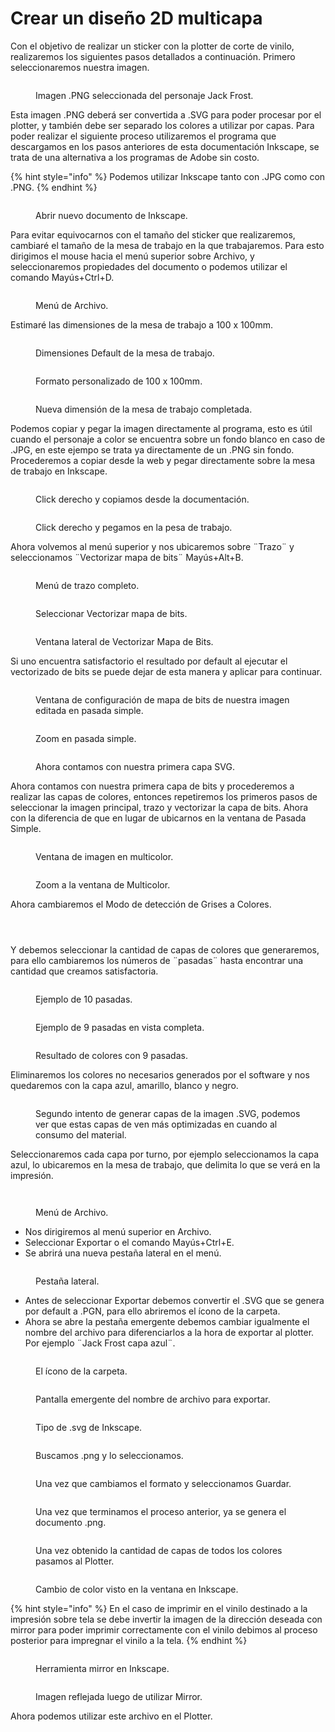 # Crear un diseño 2D multicapa

Con el objetivo de realizar un sticker con la plotter de corte de vinilo, realizaremos los siguientes pasos detallados a continuación. Primero seleccionaremos nuestra imagen.

<figure><img src="../../.gitbook/assets/imagen_2023-11-04_203213350.png" alt=""><figcaption><p>Imagen .PNG seleccionada del personaje Jack Frost.</p></figcaption></figure>



Esta imagen .PNG deberá ser convertida a .SVG para poder procesar por el plotter, y también debe ser separado los colores a utilizar por capas. Para poder realizar el siguiente proceso utilizaremos el programa que descargamos en los pasos anteriores de esta documentación Inkscape, se trata de una alternativa a los programas de Adobe sin costo.

{% hint style="info" %}
Podemos utilizar Inkscape tanto con .JPG como con .PNG.
{% endhint %}

<figure><img src="../../.gitbook/assets/imagen_2023-11-04_203225518.png" alt=""><figcaption><p>Abrir nuevo documento de Inkscape.</p></figcaption></figure>

Para evitar equivocarnos con el tamaño del sticker que realizaremos, cambiaré el tamaño de la mesa de trabajo en la que trabajaremos. Para esto dirigimos el mouse hacia el menú superior sobre Archivo, y seleccionaremos propiedades del documento o podemos utilizar el comando Mayús+Ctrl+D.

<figure><img src="../../.gitbook/assets/image (8).png" alt=""><figcaption><p>Menú de Archivo.</p></figcaption></figure>

Estimaré las dimensiones de la mesa de trabajo a 100 x 100mm.

<div>

<figure><img src="../../.gitbook/assets/imagen_2023-11-04_203734019.png" alt=""><figcaption><p>Dimensiones Default de la mesa de trabajo.</p></figcaption></figure>

 

<figure><img src="../../.gitbook/assets/imagen_2023-11-04_203744600.png" alt=""><figcaption><p>Formato personalizado de 100 x 100mm.</p></figcaption></figure>

</div>

<figure><img src="../../.gitbook/assets/imagen_2023-11-04_203755292.png" alt=""><figcaption><p>Nueva dimensión de la mesa de trabajo completada.</p></figcaption></figure>

Podemos copiar y pegar la imagen directamente al programa, esto es útil cuando el personaje a color se encuentra sobre un fondo blanco en caso de .JPG, en este ejempo se trata ya directamente de un .PNG sin fondo. Procederemos a copiar desde la web y pegar directamente sobre la mesa de trabajo en Inkscape.

<figure><img src="../../.gitbook/assets/imagen_2023-11-04_203847064.png" alt=""><figcaption><p>Click derecho y copiamos desde la documentación.</p></figcaption></figure>

<figure><img src="../../.gitbook/assets/imagen_2023-11-04_203857356.png" alt=""><figcaption><p>Click derecho y pegamos en la pesa de trabajo.</p></figcaption></figure>

Ahora volvemos al menú superior y nos ubicaremos sobre ¨Trazo¨ y seleccionamos ¨Vectorizar mapa de bits¨ Mayús+Alt+B.

<div>

<figure><img src="../../.gitbook/assets/imagen_2023-11-04_203930573.png" alt=""><figcaption><p>Menú de trazo completo.</p></figcaption></figure>

 

<figure><img src="../../.gitbook/assets/imagen_2023-11-04_203940844.png" alt=""><figcaption><p>Seleccionar Vectorizar mapa de bits.</p></figcaption></figure>

</div>

<figure><img src="../../.gitbook/assets/imagen_2023-11-04_203952145.png" alt=""><figcaption><p>Ventana lateral de Vectorizar Mapa de Bits.</p></figcaption></figure>

Si uno encuentra satisfactorio el resultado por default al ejecutar el vectorizado de bits se puede dejar de esta manera y aplicar para continuar.

<div>

<figure><img src="../../.gitbook/assets/imagen_2023-11-04_204121724.png" alt=""><figcaption><p>Ventana de configuración de mapa de bits de nuestra imagen editada en pasada simple.</p></figcaption></figure>

 

<figure><img src="../../.gitbook/assets/imagen_2023-11-04_204134233.png" alt=""><figcaption><p>Zoom en pasada simple.</p></figcaption></figure>

</div>

<figure><img src="../../.gitbook/assets/imagen_2023-11-04_204146538.png" alt=""><figcaption><p>Ahora contamos con nuestra primera capa SVG.</p></figcaption></figure>

Ahora contamos con nuestra primera capa de bits y procederemos a realizar las capas de colores, entonces repetiremos los primeros pasos de seleccionar la imagen principal, trazo y vectorizar la capa de bits. Ahora con la diferencia de que en lugar de ubicarnos en la ventana de Pasada Simple.

<div>

<figure><img src="../../.gitbook/assets/imagen_2023-11-04_204157171.png" alt=""><figcaption><p>Ventana de imagen en multicolor.</p></figcaption></figure>

 

<figure><img src="../../.gitbook/assets/imagen_2023-11-04_204207787.png" alt=""><figcaption><p>Zoom a la ventana de Multicolor.</p></figcaption></figure>

</div>

Ahora cambiaremos el Modo de detección de Grises a Colores.

<div>

<figure><img src="../../.gitbook/assets/imagen_2023-11-04_204221979.png" alt=""><figcaption></figcaption></figure>

 

<figure><img src="../../.gitbook/assets/imagen_2023-11-04_204233076.png" alt=""><figcaption></figcaption></figure>

 

<figure><img src="../../.gitbook/assets/imagen_2023-11-04_204245156.png" alt=""><figcaption></figcaption></figure>

</div>

Y debemos seleccionar la cantidad de capas de colores que generaremos, para ello cambiaremos los números de ¨pasadas¨ hasta encontrar una cantidad que creamos satisfactoria.

<div>

<figure><img src="../../.gitbook/assets/imagen_2023-11-04_204316579.png" alt=""><figcaption><p>Ejemplo de 10 pasadas.</p></figcaption></figure>

 

<figure><img src="../../.gitbook/assets/imagen_2023-11-04_204326146.png" alt=""><figcaption><p>Ejemplo de 9 pasadas en vista completa.</p></figcaption></figure>

 

<figure><img src="../../.gitbook/assets/imagen_2023-11-04_204335716.png" alt=""><figcaption><p>Resultado de colores con 9 pasadas.</p></figcaption></figure>

</div>

Eliminaremos los colores no necesarios generados por el software y nos quedaremos con la capa azul, amarillo, blanco y negro.

<figure><img src="../../.gitbook/assets/imagen_2023-11-04_204350932.png" alt=""><figcaption><p>Segundo intento de generar capas de la imagen .SVG, podemos ver que estas capas de ven más optimizadas en cuando al consumo del material.</p></figcaption></figure>

Seleccionaremos cada capa por turno, por ejemplo seleccionamos la capa azul, lo ubicaremos en la mesa de trabajo, que delimita lo que se verá en la impresión.

<figure><img src="../../.gitbook/assets/imagen_2023-11-04_204519762.png" alt=""><figcaption></figcaption></figure>

<figure><img src="../../.gitbook/assets/imagen_2023-11-04_204528691.png" alt=""><figcaption><p>Menú de Archivo.</p></figcaption></figure>

* Nos dirigiremos al menú superior en Archivo.
* Seleccionar Exportar o el comando Mayús+Ctrl+E.
* Se abrirá una nueva pestaña lateral en el menú.

<figure><img src="../../.gitbook/assets/imagen_2023-11-04_204554339.png" alt=""><figcaption><p>Pestaña lateral.</p></figcaption></figure>

* Antes de seleccionar Exportar debemos convertir el .SVG que se genera por default a .PGN, para ello abriremos el ícono de la carpeta.
* Ahora se abre la pestaña emergente debemos cambiar igualmente el nombre del archivo para diferenciarlos a la hora de exportar al plotter. Por ejemplo ¨Jack Frost capa azul¨.

<figure><img src="../../.gitbook/assets/image (1) (1) (1) (1) (1) (1).png" alt=""><figcaption><p>El ícono de la carpeta.</p></figcaption></figure>

<figure><img src="../../.gitbook/assets/imagen_2023-11-04_204840593.png" alt=""><figcaption><p>Pantalla emergente del nombre de archivo para exportar.</p></figcaption></figure>

<figure><img src="../../.gitbook/assets/imagen_2023-11-04_204855281.png" alt=""><figcaption><p>Tipo de .svg de Inkscape.</p></figcaption></figure>

<figure><img src="../../.gitbook/assets/imagen_2023-11-04_204910200.png" alt=""><figcaption><p>Buscamos .png y lo seleccionamos.</p></figcaption></figure>

<figure><img src="../../.gitbook/assets/imagen_2023-11-04_204921149.png" alt=""><figcaption><p>Una vez que cambiamos el formato y seleccionamos Guardar.</p></figcaption></figure>

<figure><img src="../../.gitbook/assets/imagen_2023-11-04_204932851.png" alt=""><figcaption><p>Una vez que terminamos el proceso anterior, ya se genera el documento .png. </p></figcaption></figure>

<figure><img src="../../.gitbook/assets/imagen_2023-11-04_205047439.png" alt=""><figcaption><p>Una vez obtenido la cantidad de capas de todos los colores pasamos al Plotter.</p></figcaption></figure>

<figure><img src="../../.gitbook/assets/imagen_2023-11-04_205102849.png" alt=""><figcaption><p>Cambio de color visto en la ventana en Inkscape.</p></figcaption></figure>

{% hint style="info" %}
En el caso de imprimir en el vinilo destinado a la impresión sobre tela se debe invertir la imagen de la dirección deseada con mirror para poder imprimir correctamente con el vinilo debimos al proceso posterior para impregnar el vinilo a la tela.&#x20;
{% endhint %}

<div>

<figure><img src="../../.gitbook/assets/imagen_2023-11-04_205120156.png" alt=""><figcaption><p>Herramienta mirror en Inkscape. </p></figcaption></figure>

 

<figure><img src="../../.gitbook/assets/imagen_2023-11-04_205132536.png" alt=""><figcaption><p>Imagen reflejada luego de utilizar Mirror.</p></figcaption></figure>

</div>

Ahora podemos utilizar este archivo en el Plotter.
